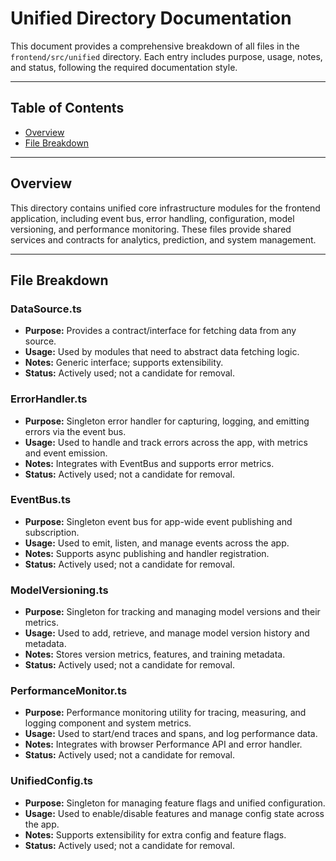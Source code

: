 # Unified Directory Documentation

This document provides a comprehensive breakdown of all files in the `frontend/src/unified` directory. Each entry includes purpose, usage, notes, and status, following the required documentation style.

---

## Table of Contents

- [Overview](#overview)
- [File Breakdown](#file-breakdown)

---

## Overview

This directory contains unified core infrastructure modules for the frontend application, including event bus, error handling, configuration, model versioning, and performance monitoring. These files provide shared services and contracts for analytics, prediction, and system management.

---

## File Breakdown

### DataSource.ts

- **Purpose:** Provides a contract/interface for fetching data from any source.
- **Usage:** Used by modules that need to abstract data fetching logic.
- **Notes:** Generic interface; supports extensibility.
- **Status:** Actively used; not a candidate for removal.

### ErrorHandler.ts

- **Purpose:** Singleton error handler for capturing, logging, and emitting errors via the event bus.
- **Usage:** Used to handle and track errors across the app, with metrics and event emission.
- **Notes:** Integrates with EventBus and supports error metrics.
- **Status:** Actively used; not a candidate for removal.

### EventBus.ts

- **Purpose:** Singleton event bus for app-wide event publishing and subscription.
- **Usage:** Used to emit, listen, and manage events across the app.
- **Notes:** Supports async publishing and handler registration.
- **Status:** Actively used; not a candidate for removal.

### ModelVersioning.ts

- **Purpose:** Singleton for tracking and managing model versions and their metrics.
- **Usage:** Used to add, retrieve, and manage model version history and metadata.
- **Notes:** Stores version metrics, features, and training metadata.
- **Status:** Actively used; not a candidate for removal.

### PerformanceMonitor.ts

- **Purpose:** Performance monitoring utility for tracing, measuring, and logging component and system metrics.
- **Usage:** Used to start/end traces and spans, and log performance data.
- **Notes:** Integrates with browser Performance API and error handler.
- **Status:** Actively used; not a candidate for removal.

### UnifiedConfig.ts

- **Purpose:** Singleton for managing feature flags and unified configuration.
- **Usage:** Used to enable/disable features and manage config state across the app.
- **Notes:** Supports extensibility for extra config and feature flags.
- **Status:** Actively used; not a candidate for removal.
